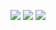 ![](https://raw.githubusercontent.com/metrumresearchgroup/texPreview/master/inst/examples/pkpdTikz/twoCmt.svg)
![](https://github.com/metrumresearchgroup/texPreview/blob/master/inst/examples/pkpdTikz/pdModel.png?raw=true)
![](https://github.com/metrumresearchgroup/texPreview/blob/master/inst/examples/pkpdTikz/pkModel.png?raw=true)